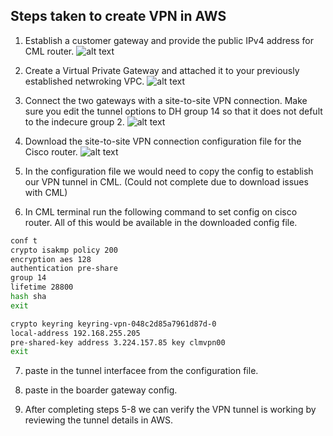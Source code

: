 ## Steps taken to create VPN in AWS

1) Establish a customer gateway and provide the public IPv4 address for CML router.
![alt text](image.png)

2) Create a Virtual Private Gateway and attached it to your previously established netwroking VPC.
![alt text](image-1.png)

3) Connect the two gateways with a site-to-site VPN connection. Make sure you edit the tunnel options to DH group 14 so that it does not defult to the indecure group 2.
![alt text](image-2.png)

4) Download the site-to-site VPN connection configuration file for the Cisco router. 
![alt text](image.png)

5) In the configuration file we would need to copy the config to establish our VPN tunnel in CML. (Could not complete due to download issues with CML)

6) In CML terminal run the following command to set config on cisco router. All of this would be available in the downloaded config file.

```sh
conf t
crypto isakmp policy 200
encryption aes 128
authentication pre-share
group 14
lifetime 28800
hash sha
exit

crypto keyring keyring-vpn-048c2d85a7961d87d-0
local-address 192.168.255.205
pre-shared-key address 3.224.157.85 key clmvpn00
exit
```
7) paste in the tunnel interfacee from the configuration file.

8) paste in the boarder gateway config. 

9) After completing steps 5-8 we can verify the VPN tunnel is working by reviewing the tunnel details in AWS.



